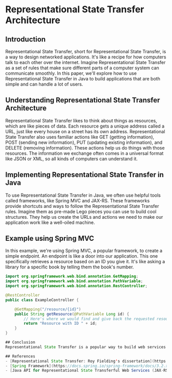 # Representational State Transfer Architecture 

## Introduction
Representational State Transfer, short for Representational State Transfer, is a way to design networked applications. It's like a recipe for how computers talk to each other over the internet. Imagine Representational State Transfer as a set of rules that make sure different parts of a computer system can communicate smoothly. In this paper, we'll explore how to use Representational State Transfer in Java to build applications that are both simple and can handle a lot of users.

## Understanding Representational State Transfer Architecture
Representational State Transfer likes to think about things as resources, which are like pieces of data. Each resource gets a unique address called a URL, just like every house on a street has its own address. Representational State Transfer also uses familiar actions like GET (getting information), POST (sending new information), PUT (updating existing information), and DELETE (removing information). These actions help us do things with those resources. The information we exchange often comes in a universal format like JSON or XML, so all kinds of computers can understand it.

## Implementing Representational State Transfer in Java
To use Representational State Transfer in Java, we often use helpful tools called frameworks, like Spring MVC and JAX-RS. These frameworks provide shortcuts and ways to follow the Representational State Transfer rules. Imagine them as pre-made Lego pieces you can use to build cool structures. They help us create the URLs and actions we need to make our application work like a well-oiled machine.

## Example using Spring MVC
In this example, we're using Spring MVC, a popular framework, to create a simple endpoint. An endpoint is like a door into our application. This one specifically retrieves a resource based on an ID you give it. It's like asking a library for a specific book by telling them the book's number.

```java
import org.springframework.web.bind.annotation.GetMapping;
import org.springframework.web.bind.annotation.PathVariable;
import org.springframework.web.bind.annotation.RestController;

@RestController
public class ExampleController {

    @GetMapping("/resource/{id}")
    public String getResource(@PathVariable Long id) {
        // Here's where we would find and give back the requested resource
        return "Resource with ID " + id;
    }
}

## Conclusion
Representational State Transfer is a popular way to build web services because it keeps things simple and allows our applications to grow without breaking. In Java, frameworks like Spring MVC and JAX-RS make it easier to follow Representational State Transfer rules and create applications that can handle a lot of users and information.

## References
- [Representational State Transfer: Roy Fielding's dissertation](https://oleb.net/2018/rest/)
- [Spring Framework](https://docs.spring.io/spring-framework/docs/3.2.x/spring-framework-reference/html/overview.html)
- [Java API for Representational State Transferful Web Services (JAX-RS)](https://www.ibm.com/docs/en/dma?topic=style-representational-state-transfer)
